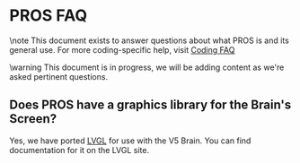 PROS FAQ
========

\note
  This document exists to answer questions about what PROS is and its
  general use. For more coding-specific help, visit
  [Coding FAQ](docs/tutorials/general/coding-faq.md)

\warning
  This document is in progress, we will be adding content as we're 
  asked pertinent questions.

Does PROS have a graphics library for the Brain's Screen?
---------------------------------------------------------

Yes, we have ported [LVGL](https://littlevgl.com/) for use with the V5
Brain. You can find documentation for it on the LVGL site.
